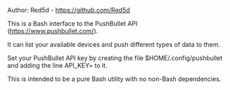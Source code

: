 Author: Red5d - https://github.com/Red5d


This is a Bash interface to the PushBullet API (https://www.pushbullet.com/).

It can list your available devices and push different types of data to them.

Set your PushBullet API key by creating the file $HOME/.config/pushbullet and adding the line API_KEY=<your key> to it.

This is intended to be a pure Bash utility with no non-Bash dependencies.
